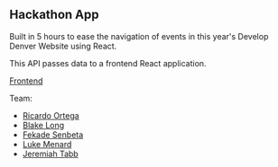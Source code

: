 ## Hackathon App 

Built in 5 hours to ease the navigation of events in this year's Develop Denver Website using React.

This API passes data to a frontend React application.

[Frontend](https://github.com/bal360/nav-develop-denv-front-end)

Team:
- [Ricardo Ortega](https://github.com/rj-ortega)
- [Blake Long](https://githubt.com/bal360)
- [Fekade Senbeta](https://github.com/fekadesenbeta)
- [Luke Menard](https://github.com/lukemenard)
- [Jeremiah Tabb](https://github.com/jollyjerr)

